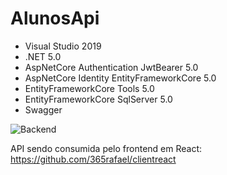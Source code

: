 # AlunosApi

- Visual Studio 2019
- .NET 5.0
- AspNetCore Authentication JwtBearer 5.0
- AspNetCore Identity EntityFrameworkCore 5.0
- EntityFrameworkCore Tools 5.0
- EntityFrameworkCore SqlServer 5.0
- Swagger

![Backend](https://user-images.githubusercontent.com/97065934/223105645-61999475-fd41-4545-af6f-a01a9989baf8.png)

API sendo consumida pelo frontend em React: https://github.com/365rafael/clientreact
